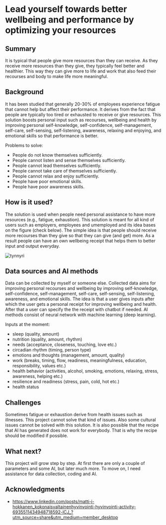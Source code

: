 # Lead yourself towards better wellbeing and performance by optimizing your resources


## Summary

It is typical that people give more resources than they can receive. As they receive more resources than they give, they typically feel better and healthier. This way they can give more to life and work that also feed their recourses and body to make life more meaningful. 


## Background
It has been studied that generally 20-30% of employees experience fatigue that cannot help but affect their performance. It derives from the fact that people are typically too tired or exhausted to receive or give resources. This solution boosts personal input such as recourses, wellbeing and health by improving personal self-knowledge, self-confidence, self-management, self-care, self-sensing, self-listening, awareness, relaxing and enjoying, and emotional skills so that performance is better. 

Problems to solve:
* People do not know themselves sufficiently.
* People cannot listen and sense themselves sufficiently.
* People cannot lead themselves sufficiently. 
* People cannot take care of themselves sufficiently. 
* People cannot relax and enjoy sufficiently. 
* People have poor emotional skills. 
* People have poor awareness skills. 


## How is it used?

The solution is used when people need personal assistance to have more resources (e.g., fatigue, exhaustion). This solution is meant for all kind of users such as employers, employees and umemployed and its idea bases on the figure (check below). The simple idea is that people should receive more recourses than they give so that they can give (and get) more. As a result people can have an own wellbeing receipt that helps them to better input and output everyday. 

![tynnyri](https://github.com/Hottentotti/My-wellbeing-project/assets/171318566/2e773cae-8958-4a5f-b2ce-718e8d5f553d)


## Data sources and AI methods

Data can be collected by myself or someone else. Collected data aims for improving personal recourses and wellbeing by improving self-knowledge, self-confidence, self-management, self-care, self-sensing, self-listening, awareness, and emotional skills. The idea is that a user gives inputs after which the user gets a personal receipt for improving wellbeing and health. After that a user can specify the the receipt with chatbot if needed. AI methods consist of neural network with machine learning (deep learning). 

Inputs at the moment:
* sleep (quality, amount)
* nutrition (quality, amount, rhythm)
* needs (acceptance, closeness, touching, love etc.)
* circadian rhythm (timing, person type) 
* emotions and thoughts (management, amount, quality)
* work (breaks, timing, flow, readiness, meaningfulness, education, responsibility, values etc.)
* health behavior (activities, alcohol, smoking, emotions, relaxing, stress, awareness, helping etc.)
* resilience and readiness (stress, pain, cold, hot etc.)
* health status
  

## Challenges

Sometimes fatigue or exhaustion derive from health issues such as illnesses. This project cannot solve that kind of issues. Also some cultural issues cannot be solved with this solution. It is also possible that the recipe that AI has generated does not work for everybody. That is why the recipe should be modified if possible. 


## What next?

This project will grow step by step. At first there are only a couple of parameters and some AI, but later much more. To move on, I need assistance for data collection, coding and AI. 


## Acknowledgments

* https://www.linkedin.com/posts/matti-j-hokkanen_kokonaisvaltainenhyvinvointi-hyvinvointi-activity-6935511434948718592-lCJ_?utm_source=share&utm_medium=member_desktop
